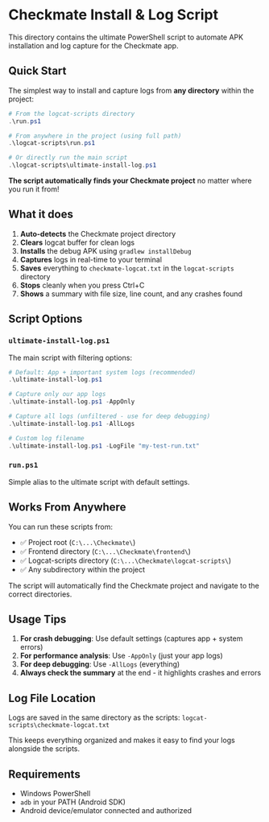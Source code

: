 # Checkmate Install & Log Script

This directory contains the ultimate PowerShell script to automate APK installation and log capture for the Checkmate app.

## Quick Start

The simplest way to install and capture logs from **any directory** within the project:

```powershell
# From the logcat-scripts directory
.\run.ps1

# From anywhere in the project (using full path)
.\logcat-scripts\run.ps1

# Or directly run the main script
.\logcat-scripts\ultimate-install-log.ps1
```

**The script automatically finds your Checkmate project** no matter where you run it from!

## What it does

1. **Auto-detects** the Checkmate project directory
2. **Clears** logcat buffer for clean logs
3. **Installs** the debug APK using `gradlew installDebug`
4. **Captures** logs in real-time to your terminal
5. **Saves** everything to `checkmate-logcat.txt` in the `logcat-scripts` directory
6. **Stops** cleanly when you press Ctrl+C
7. **Shows** a summary with file size, line count, and any crashes found

## Script Options

### `ultimate-install-log.ps1`
The main script with filtering options:

```powershell
# Default: App + important system logs (recommended)
.\ultimate-install-log.ps1

# Capture only our app logs  
.\ultimate-install-log.ps1 -AppOnly

# Capture all logs (unfiltered - use for deep debugging)
.\ultimate-install-log.ps1 -AllLogs

# Custom log filename
.\ultimate-install-log.ps1 -LogFile "my-test-run.txt"
```

### `run.ps1` 
Simple alias to the ultimate script with default settings.

## Works From Anywhere

You can run these scripts from:
- ✅ Project root (`C:\...\Checkmate\`)  
- ✅ Frontend directory (`C:\...\Checkmate\frontend\`)
- ✅ Logcat-scripts directory (`C:\...\Checkmate\logcat-scripts\`)
- ✅ Any subdirectory within the project

The script will automatically find the Checkmate project and navigate to the correct directories.

## Usage Tips

1. **For crash debugging**: Use default settings (captures app + system errors)
2. **For performance analysis**: Use `-AppOnly` (just your app logs)
3. **For deep debugging**: Use `-AllLogs` (everything)
4. **Always check the summary** at the end - it highlights crashes and errors

## Log File Location

Logs are saved in the same directory as the scripts: `logcat-scripts\checkmate-logcat.txt`

This keeps everything organized and makes it easy to find your logs alongside the scripts.

## Requirements

- Windows PowerShell
- `adb` in your PATH (Android SDK)
- Android device/emulator connected and authorized
